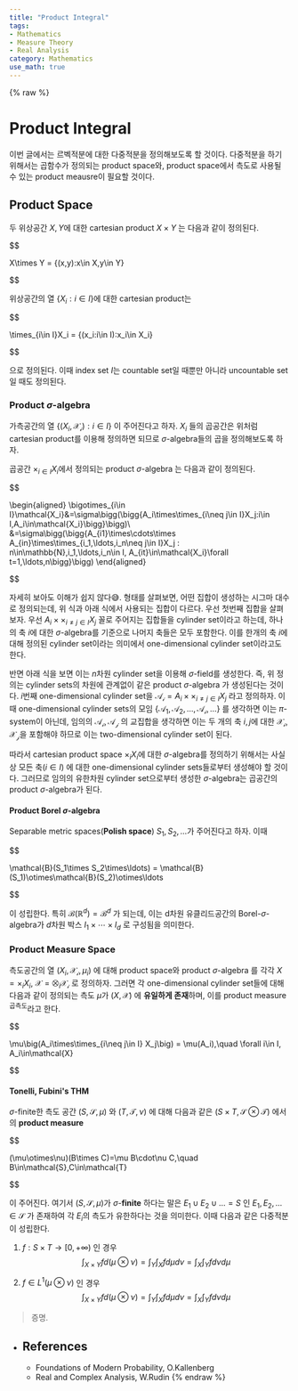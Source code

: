 ```yaml
---
title: "Product Integral"
tags:
- Mathematics
- Measure Theory
- Real Analysis
category: Mathematics
use_math: true
---
```

{% raw %}
# Product Integral

이번 글에서는 르벡적분에 대한 다중적분을 정의해보도록 할 것이다. 다중적분을 하기 위해서는 곱함수가 정의되는 product space와, product space에서 측도로 사용될 수 있는 product meausre이 필요할 것이다.

## Product Space

두 위상공간 $X,Y$에 대한 cartesian product $X\times Y$ 는 다음과 같이 정의된다.

$$

X\times Y = \{(x,y):x\in X,y\in Y\}

$$

위상공간의 열 $\{X_i : i\in I\}$​ 에 대한 cartesian product는 

$$

\times_{i\in I}X_i = \{(x_i:i\in I):x_i\in X_i\}

$$

으로 정의된다. 이때 index set $I$는 countable set일 때뿐만 아니라 uncountable set일 때도 정의된다.

### Product $\sigma$-algebra

가측공간의 열 $\{(X_i,\mathcal{X_i}):i\in I\}$ 이 주어진다고 하자.  $X_i$ 들의 곱공간은 위처럼 cartesian product를 이용해 정의하면 되므로 $\sigma$-algebra들의 곱을 정의해보도록 하자.

곱공간 $\times_{i\in I}X_i$에서 정의되는 product $\sigma$-algebra 는 다음과 같이 정의된다.


$$

\begin{aligned}
\bigotimes_{i\in I}\mathcal{X_i}&=\sigma\bigg(\bigg\{A_i\times\times_{i\neq j\in I}X_j:i\in I,A_i\in\mathcal{X_i}\bigg\}\bigg)\\
&=\sigma\bigg(\bigg\{A_{i1}\times\cdots\times A_{in}\times\times_{i_1,\ldots,i_n\neq j\in I}X_j : n\in\mathbb{N},i_1,\ldots,i_n\in I, A_{it}\in\mathcal{X_i}\forall t=1,\ldots,n\bigg\}\bigg)
\end{aligned}

$$

자세히 보아도 이해가 쉽지 않다😅. 형태를 살펴보면, 어떤 집합이 생성하는 시그마 대수로 정의되는데, 위 식과 아래 식에서 사용되는 집합이 다르다. 우선 첫번째 집합을 살펴보자. 우선 $A_i\times\times_{i\neq j\in I}X_j$ 꼴로 주어지는 집합들을 cylinder set이라고 하는데, 하나의 축 $i$에 대한 $\sigma$-algebra를 기준으로 나머지 축들은 모두 포함한다. 이를 한개의 축 $i$에 대해 정의된 cylinder set이라는 의미에서 one-dimensional cylinder set이라고도 한다.

반면 아래 식을 보면 이는 $n$차원 cylinder set을 이용해 $\sigma$-field를 생성한다. 즉, 위 정의는 cylinder sets의 차원에 관계없이 같은 product $\sigma$-algebra 가 생성된다는 것이다. $i$번째 one-dimensional cylinder set을 $\mathcal{A_i}=A_i\times\times_{i\neq j\in I}X_j$ 라고 정의하자. 이때 one-dimensional cylinder sets의 모임 $\{\mathcal{A_1,A_2,\ldots,A_i,\ldots}\}$ 를 생각하면 이는 $\pi$-system이 아닌데, 임의의  $\mathcal{A_i,A_j}$ 의 교집합을 생각하면 이는 두 개의 축 $i,j$에 대한 $\mathcal{X_i,X_j}$을 포함해야 하므로 이는 two-dimensional cylinder set이 된다.

따라서 cartesian product space $\times_i X_i$에 대한 $\sigma$-algebra를 정의하기 위해서는 사실상 모든 축($i\in I$) 에 대한 one-dimensional cylinder sets들로부터 생성해야 할 것이다. 그러므로 임의의 유한차원 cylinder set으로부터 생성한 $\sigma$-algebra는 곱공간의 product $\sigma$-algebra가 된다.

#### Product Borel $\sigma$-algebra

Separable metric spaces(**Polish space**) $S_1,S_2,\ldots$​ 가 주어진다고 하자. 이때 

$$

\mathcal{B}(S_1\times S_2\times\ldots) = \mathcal{B}(S_1)\otimes\mathcal{B}(S_2)\otimes\ldots

$$

이 성립한다. 특히 $\mathcal{B}(\mathbb{R}^d)=\mathcal{B}^d$ 가 되는데, 이는 d차원 유클리드공간의 Borel-$\sigma$-algebra가 $d$차원 박스 $I_1\times\cdots\times I_d$ 로 구성됨을 의미한다.

### Product Measure Space

측도공간의 열 $(X_i,\mathcal{X_i},\mu_i)$ 에 대해 product space와 product $\sigma$-algebra 를 각각 $X=\times_iX_i$, $\mathcal{X}=\bigotimes_i\mathcal{X_i}$ 로 정의하자. 그러면 각 one-dimensional cylinder set들에 대해 다음과 같이 정의되는 측도 $\mu$가 $(X,\mathcal{X})$ 에 **유일하게 존재**하며, 이를 product measure<sup>곱측도</sup>라고 한다.

$$

\mu\big(A_i\times\times_{i\neq j\in I} X_j\big) = \mu(A_i),\quad \forall i\in I, A_i\in\mathcal{X}

$$

#### Tonelli, Fubini's THM

$\sigma$-finite한 측도 공간 $(S,\mathcal{S},\mu)$ 와 $(T,\mathcal{T},\nu)$ 에 대해 다음과 같은 $(S\times T,\mathcal{S\otimes T})$ 에서의 **product measure** 

$$

(\mu\otimes\nu)(B\times C)=\mu B\cdot\nu C,\quad B\in\mathcal{S},C\in\mathcal{T}

$$

이 주어진다. 여기서  $(S,\mathcal{S},\mu)$가 $\sigma$-**finite** 하다는 말은 $E_1\cup E_2\cup\ldots=S$ 인 $E_1,E_2,\ldots\in\mathcal{S}$ 가 존재하여 각 $E_i$의 측도가 유한하다는 것을 의미한다. 이때 다음과 같은 다중적분이 성립한다.

1. $f:S\times T\to[0,+\infty)$ 인 경우
   $$
   \int_{X\times Y}fd(\mu\otimes\nu)=\int_Y\int_Xfd\mu d\nu=\int_X\int_Yfd\nu d\mu
   $$

2. $f\in L^1(\mu\otimes\nu)$ 인 경우
   $$
   \int_{X\times Y}fd(\mu\otimes\nu)=\int_Y\int_Xfd\mu d\nu=\int_X\int_Yfd\nu d\mu
   $$
   

> 증명. 



- ## References

  - Foundations of Modern Probability, O.Kallenberg
  - Real and Complex Analysis, W.Rudin
{% endraw %}